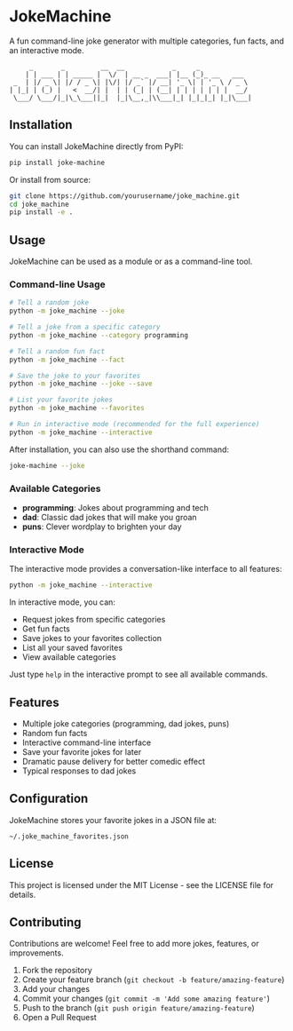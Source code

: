 # JokeMachine

A fun command-line joke generator with multiple categories, fun facts, and an interactive mode.

```ascii
     _       _         __  __            _     _            
    | | ___ | | _____ |  \/  | __ _  ___| |__ (_)_ __   ___ 
 _  | |/ _ \| |/ / _ \| |\/| |/ _` |/ __| '_ \| | '_ \ / _ \
| |_| | (_) |   <  __/| |  | | (_| | (__| | | | | | | |  __/
 \___/ \___/|_|\_\___||_|  |_|\__,_|\\___|_| |_|_|_| |_|\___|
```

## Installation

You can install JokeMachine directly from PyPI:

```bash
pip install joke-machine
```

Or install from source:

```bash
git clone https://github.com/yourusername/joke_machine.git
cd joke_machine
pip install -e .
```

## Usage

JokeMachine can be used as a module or as a command-line tool.

### Command-line Usage

```bash
# Tell a random joke
python -m joke_machine --joke

# Tell a joke from a specific category
python -m joke_machine --category programming

# Tell a random fun fact
python -m joke_machine --fact

# Save the joke to your favorites
python -m joke_machine --joke --save

# List your favorite jokes
python -m joke_machine --favorites

# Run in interactive mode (recommended for the full experience)
python -m joke_machine --interactive
```

After installation, you can also use the shorthand command:

```bash
joke-machine --joke
```

### Available Categories

- **programming**: Jokes about programming and tech
- **dad**: Classic dad jokes that will make you groan
- **puns**: Clever wordplay to brighten your day

### Interactive Mode

The interactive mode provides a conversation-like interface to all features:

```bash
python -m joke_machine --interactive
```

In interactive mode, you can:
- Request jokes from specific categories
- Get fun facts
- Save jokes to your favorites collection
- List all your saved favorites
- View available categories

Just type `help` in the interactive prompt to see all available commands.

## Features

- Multiple joke categories (programming, dad jokes, puns)
- Random fun facts
- Interactive command-line interface
- Save your favorite jokes for later
- Dramatic pause delivery for better comedic effect
- Typical responses to dad jokes

## Configuration

JokeMachine stores your favorite jokes in a JSON file at:
```
~/.joke_machine_favorites.json
```

## License

This project is licensed under the MIT License - see the LICENSE file for details.

## Contributing

Contributions are welcome! Feel free to add more jokes, features, or improvements.

1. Fork the repository
2. Create your feature branch (`git checkout -b feature/amazing-feature`)
3. Add your changes
4. Commit your changes (`git commit -m 'Add some amazing feature'`)
5. Push to the branch (`git push origin feature/amazing-feature`)
6. Open a Pull Request
